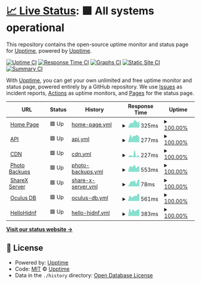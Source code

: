 # [📈 Live Status](https://status.phazed.xyz): <!--live status--> **🟩 All systems operational**

This repository contains the open-source uptime monitor and status page for [Upptime](https://upptime.js.org), powered by [Upptime](https://github.com/upptime/upptime).

[![Uptime CI](https://github.com/phaze-the-dumb/statuspage/workflows/Uptime%20CI/badge.svg)](https://github.com/phaze-the-dumb/statuspage/actions?query=workflow%3A%22Uptime+CI%22)
[![Response Time CI](https://github.com/phaze-the-dumb/statuspage/workflows/Response%20Time%20CI/badge.svg)](https://github.com/phaze-the-dumb/statuspage/actions?query=workflow%3A%22Response+Time+CI%22)
[![Graphs CI](https://github.com/phaze-the-dumb/statuspage/workflows/Graphs%20CI/badge.svg)](https://github.com/phaze-the-dumb/statuspage/actions?query=workflow%3A%22Graphs+CI%22)
[![Static Site CI](https://github.com/phaze-the-dumb/statuspage/workflows/Static%20Site%20CI/badge.svg)](https://github.com/phaze-the-dumb/statuspage/actions?query=workflow%3A%22Static+Site+CI%22)
[![Summary CI](https://github.com/phaze-the-dumb/statuspage/workflows/Summary%20CI/badge.svg)](https://github.com/phaze-the-dumb/statuspage/actions?query=workflow%3A%22Summary+CI%22)

With [Upptime](https://upptime.js.org), you can get your own unlimited and free uptime monitor and status page, powered entirely by a GitHub repository. We use [Issues](https://github.com/upptime/upptime/issues) as incident reports, [Actions](https://github.com/phaze-the-dumb/statuspage/actions) as uptime monitors, and [Pages](https://status.phazed.xyz) for the status page.

<!--start: status pages-->
<!-- This summary is generated by Upptime (https://github.com/upptime/upptime) -->
<!-- Do not edit this manually, your changes will be overwritten -->
<!-- prettier-ignore -->
| URL | Status | History | Response Time | Uptime |
| --- | ------ | ------- | ------------- | ------ |
| <img alt="" src="https://icons.duckduckgo.com/ip3/phazed.xyz.ico" height="13"> [Home Page](https://phazed.xyz/) | 🟩 Up | [home-page.yml](https://github.com/phaze-the-dumb/statuspage/commits/HEAD/history/home-page.yml) | <details><summary><img alt="Response time graph" src="./graphs/home-page/response-time-week.png" height="20"> 325ms</summary><br><a href="https://status.phazed.xyz/history/home-page"><img alt="Response time 293" src="https://img.shields.io/endpoint?url=https%3A%2F%2Fraw.githubusercontent.com%2Fphaze-the-dumb%2Fstatuspage%2FHEAD%2Fapi%2Fhome-page%2Fresponse-time.json"></a><br><a href="https://status.phazed.xyz/history/home-page"><img alt="24-hour response time 385" src="https://img.shields.io/endpoint?url=https%3A%2F%2Fraw.githubusercontent.com%2Fphaze-the-dumb%2Fstatuspage%2FHEAD%2Fapi%2Fhome-page%2Fresponse-time-day.json"></a><br><a href="https://status.phazed.xyz/history/home-page"><img alt="7-day response time 325" src="https://img.shields.io/endpoint?url=https%3A%2F%2Fraw.githubusercontent.com%2Fphaze-the-dumb%2Fstatuspage%2FHEAD%2Fapi%2Fhome-page%2Fresponse-time-week.json"></a><br><a href="https://status.phazed.xyz/history/home-page"><img alt="30-day response time 298" src="https://img.shields.io/endpoint?url=https%3A%2F%2Fraw.githubusercontent.com%2Fphaze-the-dumb%2Fstatuspage%2FHEAD%2Fapi%2Fhome-page%2Fresponse-time-month.json"></a><br><a href="https://status.phazed.xyz/history/home-page"><img alt="1-year response time 293" src="https://img.shields.io/endpoint?url=https%3A%2F%2Fraw.githubusercontent.com%2Fphaze-the-dumb%2Fstatuspage%2FHEAD%2Fapi%2Fhome-page%2Fresponse-time-year.json"></a></details> | <details><summary><a href="https://status.phazed.xyz/history/home-page">100.00%</a></summary><a href="https://status.phazed.xyz/history/home-page"><img alt="All-time uptime 97.02%" src="https://img.shields.io/endpoint?url=https%3A%2F%2Fraw.githubusercontent.com%2Fphaze-the-dumb%2Fstatuspage%2FHEAD%2Fapi%2Fhome-page%2Fuptime.json"></a><br><a href="https://status.phazed.xyz/history/home-page"><img alt="24-hour uptime 100.00%" src="https://img.shields.io/endpoint?url=https%3A%2F%2Fraw.githubusercontent.com%2Fphaze-the-dumb%2Fstatuspage%2FHEAD%2Fapi%2Fhome-page%2Fuptime-day.json"></a><br><a href="https://status.phazed.xyz/history/home-page"><img alt="7-day uptime 100.00%" src="https://img.shields.io/endpoint?url=https%3A%2F%2Fraw.githubusercontent.com%2Fphaze-the-dumb%2Fstatuspage%2FHEAD%2Fapi%2Fhome-page%2Fuptime-week.json"></a><br><a href="https://status.phazed.xyz/history/home-page"><img alt="30-day uptime 89.80%" src="https://img.shields.io/endpoint?url=https%3A%2F%2Fraw.githubusercontent.com%2Fphaze-the-dumb%2Fstatuspage%2FHEAD%2Fapi%2Fhome-page%2Fuptime-month.json"></a><br><a href="https://status.phazed.xyz/history/home-page"><img alt="1-year uptime 97.02%" src="https://img.shields.io/endpoint?url=https%3A%2F%2Fraw.githubusercontent.com%2Fphaze-the-dumb%2Fstatuspage%2FHEAD%2Fapi%2Fhome-page%2Fuptime-year.json"></a></details>
| <img alt="" src="https://icons.duckduckgo.com/ip3/api.phazed.xyz.ico" height="13"> [API](https://api.phazed.xyz/api/status) | 🟩 Up | [api.yml](https://github.com/phaze-the-dumb/statuspage/commits/HEAD/history/api.yml) | <details><summary><img alt="Response time graph" src="./graphs/api/response-time-week.png" height="20"> 277ms</summary><br><a href="https://status.phazed.xyz/history/api"><img alt="Response time 290" src="https://img.shields.io/endpoint?url=https%3A%2F%2Fraw.githubusercontent.com%2Fphaze-the-dumb%2Fstatuspage%2FHEAD%2Fapi%2Fapi%2Fresponse-time.json"></a><br><a href="https://status.phazed.xyz/history/api"><img alt="24-hour response time 221" src="https://img.shields.io/endpoint?url=https%3A%2F%2Fraw.githubusercontent.com%2Fphaze-the-dumb%2Fstatuspage%2FHEAD%2Fapi%2Fapi%2Fresponse-time-day.json"></a><br><a href="https://status.phazed.xyz/history/api"><img alt="7-day response time 277" src="https://img.shields.io/endpoint?url=https%3A%2F%2Fraw.githubusercontent.com%2Fphaze-the-dumb%2Fstatuspage%2FHEAD%2Fapi%2Fapi%2Fresponse-time-week.json"></a><br><a href="https://status.phazed.xyz/history/api"><img alt="30-day response time 301" src="https://img.shields.io/endpoint?url=https%3A%2F%2Fraw.githubusercontent.com%2Fphaze-the-dumb%2Fstatuspage%2FHEAD%2Fapi%2Fapi%2Fresponse-time-month.json"></a><br><a href="https://status.phazed.xyz/history/api"><img alt="1-year response time 290" src="https://img.shields.io/endpoint?url=https%3A%2F%2Fraw.githubusercontent.com%2Fphaze-the-dumb%2Fstatuspage%2FHEAD%2Fapi%2Fapi%2Fresponse-time-year.json"></a></details> | <details><summary><a href="https://status.phazed.xyz/history/api">100.00%</a></summary><a href="https://status.phazed.xyz/history/api"><img alt="All-time uptime 99.98%" src="https://img.shields.io/endpoint?url=https%3A%2F%2Fraw.githubusercontent.com%2Fphaze-the-dumb%2Fstatuspage%2FHEAD%2Fapi%2Fapi%2Fuptime.json"></a><br><a href="https://status.phazed.xyz/history/api"><img alt="24-hour uptime 100.00%" src="https://img.shields.io/endpoint?url=https%3A%2F%2Fraw.githubusercontent.com%2Fphaze-the-dumb%2Fstatuspage%2FHEAD%2Fapi%2Fapi%2Fuptime-day.json"></a><br><a href="https://status.phazed.xyz/history/api"><img alt="7-day uptime 100.00%" src="https://img.shields.io/endpoint?url=https%3A%2F%2Fraw.githubusercontent.com%2Fphaze-the-dumb%2Fstatuspage%2FHEAD%2Fapi%2Fapi%2Fuptime-week.json"></a><br><a href="https://status.phazed.xyz/history/api"><img alt="30-day uptime 99.99%" src="https://img.shields.io/endpoint?url=https%3A%2F%2Fraw.githubusercontent.com%2Fphaze-the-dumb%2Fstatuspage%2FHEAD%2Fapi%2Fapi%2Fuptime-month.json"></a><br><a href="https://status.phazed.xyz/history/api"><img alt="1-year uptime 99.98%" src="https://img.shields.io/endpoint?url=https%3A%2F%2Fraw.githubusercontent.com%2Fphaze-the-dumb%2Fstatuspage%2FHEAD%2Fapi%2Fapi%2Fuptime-year.json"></a></details>
| <img alt="" src="https://icons.duckduckgo.com/ip3/cdn.phazed.xyz.ico" height="13"> [CDN](https://cdn.phazed.xyz/F1G3SQaaMAAWBI9t.jpg) | 🟩 Up | [cdn.yml](https://github.com/phaze-the-dumb/statuspage/commits/HEAD/history/cdn.yml) | <details><summary><img alt="Response time graph" src="./graphs/cdn/response-time-week.png" height="20"> 227ms</summary><br><a href="https://status.phazed.xyz/history/cdn"><img alt="Response time 195" src="https://img.shields.io/endpoint?url=https%3A%2F%2Fraw.githubusercontent.com%2Fphaze-the-dumb%2Fstatuspage%2FHEAD%2Fapi%2Fcdn%2Fresponse-time.json"></a><br><a href="https://status.phazed.xyz/history/cdn"><img alt="24-hour response time 81" src="https://img.shields.io/endpoint?url=https%3A%2F%2Fraw.githubusercontent.com%2Fphaze-the-dumb%2Fstatuspage%2FHEAD%2Fapi%2Fcdn%2Fresponse-time-day.json"></a><br><a href="https://status.phazed.xyz/history/cdn"><img alt="7-day response time 227" src="https://img.shields.io/endpoint?url=https%3A%2F%2Fraw.githubusercontent.com%2Fphaze-the-dumb%2Fstatuspage%2FHEAD%2Fapi%2Fcdn%2Fresponse-time-week.json"></a><br><a href="https://status.phazed.xyz/history/cdn"><img alt="30-day response time 145" src="https://img.shields.io/endpoint?url=https%3A%2F%2Fraw.githubusercontent.com%2Fphaze-the-dumb%2Fstatuspage%2FHEAD%2Fapi%2Fcdn%2Fresponse-time-month.json"></a><br><a href="https://status.phazed.xyz/history/cdn"><img alt="1-year response time 195" src="https://img.shields.io/endpoint?url=https%3A%2F%2Fraw.githubusercontent.com%2Fphaze-the-dumb%2Fstatuspage%2FHEAD%2Fapi%2Fcdn%2Fresponse-time-year.json"></a></details> | <details><summary><a href="https://status.phazed.xyz/history/cdn">100.00%</a></summary><a href="https://status.phazed.xyz/history/cdn"><img alt="All-time uptime 99.99%" src="https://img.shields.io/endpoint?url=https%3A%2F%2Fraw.githubusercontent.com%2Fphaze-the-dumb%2Fstatuspage%2FHEAD%2Fapi%2Fcdn%2Fuptime.json"></a><br><a href="https://status.phazed.xyz/history/cdn"><img alt="24-hour uptime 100.00%" src="https://img.shields.io/endpoint?url=https%3A%2F%2Fraw.githubusercontent.com%2Fphaze-the-dumb%2Fstatuspage%2FHEAD%2Fapi%2Fcdn%2Fuptime-day.json"></a><br><a href="https://status.phazed.xyz/history/cdn"><img alt="7-day uptime 100.00%" src="https://img.shields.io/endpoint?url=https%3A%2F%2Fraw.githubusercontent.com%2Fphaze-the-dumb%2Fstatuspage%2FHEAD%2Fapi%2Fcdn%2Fuptime-week.json"></a><br><a href="https://status.phazed.xyz/history/cdn"><img alt="30-day uptime 99.94%" src="https://img.shields.io/endpoint?url=https%3A%2F%2Fraw.githubusercontent.com%2Fphaze-the-dumb%2Fstatuspage%2FHEAD%2Fapi%2Fcdn%2Fuptime-month.json"></a><br><a href="https://status.phazed.xyz/history/cdn"><img alt="1-year uptime 99.99%" src="https://img.shields.io/endpoint?url=https%3A%2F%2Fraw.githubusercontent.com%2Fphaze-the-dumb%2Fstatuspage%2FHEAD%2Fapi%2Fcdn%2Fuptime-year.json"></a></details>
| <img alt="" src="https://icons.duckduckgo.com/ip3/photos.phazed.xyz.ico" height="13"> [Photo Backups](https://photos.phazed.xyz/api/v1/status) | 🟩 Up | [photo-backups.yml](https://github.com/phaze-the-dumb/statuspage/commits/HEAD/history/photo-backups.yml) | <details><summary><img alt="Response time graph" src="./graphs/photo-backups/response-time-week.png" height="20"> 553ms</summary><br><a href="https://status.phazed.xyz/history/photo-backups"><img alt="Response time 590" src="https://img.shields.io/endpoint?url=https%3A%2F%2Fraw.githubusercontent.com%2Fphaze-the-dumb%2Fstatuspage%2FHEAD%2Fapi%2Fphoto-backups%2Fresponse-time.json"></a><br><a href="https://status.phazed.xyz/history/photo-backups"><img alt="24-hour response time 604" src="https://img.shields.io/endpoint?url=https%3A%2F%2Fraw.githubusercontent.com%2Fphaze-the-dumb%2Fstatuspage%2FHEAD%2Fapi%2Fphoto-backups%2Fresponse-time-day.json"></a><br><a href="https://status.phazed.xyz/history/photo-backups"><img alt="7-day response time 553" src="https://img.shields.io/endpoint?url=https%3A%2F%2Fraw.githubusercontent.com%2Fphaze-the-dumb%2Fstatuspage%2FHEAD%2Fapi%2Fphoto-backups%2Fresponse-time-week.json"></a><br><a href="https://status.phazed.xyz/history/photo-backups"><img alt="30-day response time 562" src="https://img.shields.io/endpoint?url=https%3A%2F%2Fraw.githubusercontent.com%2Fphaze-the-dumb%2Fstatuspage%2FHEAD%2Fapi%2Fphoto-backups%2Fresponse-time-month.json"></a><br><a href="https://status.phazed.xyz/history/photo-backups"><img alt="1-year response time 590" src="https://img.shields.io/endpoint?url=https%3A%2F%2Fraw.githubusercontent.com%2Fphaze-the-dumb%2Fstatuspage%2FHEAD%2Fapi%2Fphoto-backups%2Fresponse-time-year.json"></a></details> | <details><summary><a href="https://status.phazed.xyz/history/photo-backups">100.00%</a></summary><a href="https://status.phazed.xyz/history/photo-backups"><img alt="All-time uptime 99.94%" src="https://img.shields.io/endpoint?url=https%3A%2F%2Fraw.githubusercontent.com%2Fphaze-the-dumb%2Fstatuspage%2FHEAD%2Fapi%2Fphoto-backups%2Fuptime.json"></a><br><a href="https://status.phazed.xyz/history/photo-backups"><img alt="24-hour uptime 100.00%" src="https://img.shields.io/endpoint?url=https%3A%2F%2Fraw.githubusercontent.com%2Fphaze-the-dumb%2Fstatuspage%2FHEAD%2Fapi%2Fphoto-backups%2Fuptime-day.json"></a><br><a href="https://status.phazed.xyz/history/photo-backups"><img alt="7-day uptime 100.00%" src="https://img.shields.io/endpoint?url=https%3A%2F%2Fraw.githubusercontent.com%2Fphaze-the-dumb%2Fstatuspage%2FHEAD%2Fapi%2Fphoto-backups%2Fuptime-week.json"></a><br><a href="https://status.phazed.xyz/history/photo-backups"><img alt="30-day uptime 100.00%" src="https://img.shields.io/endpoint?url=https%3A%2F%2Fraw.githubusercontent.com%2Fphaze-the-dumb%2Fstatuspage%2FHEAD%2Fapi%2Fphoto-backups%2Fuptime-month.json"></a><br><a href="https://status.phazed.xyz/history/photo-backups"><img alt="1-year uptime 99.94%" src="https://img.shields.io/endpoint?url=https%3A%2F%2Fraw.githubusercontent.com%2Fphaze-the-dumb%2Fstatuspage%2FHEAD%2Fapi%2Fphoto-backups%2Fuptime-year.json"></a></details>
| <img alt="" src="https://icons.duckduckgo.com/ip3/i.phazed.xyz.ico" height="13"> [ShareX Server](https://i.phazed.xyz) | 🟩 Up | [share-x-server.yml](https://github.com/phaze-the-dumb/statuspage/commits/HEAD/history/share-x-server.yml) | <details><summary><img alt="Response time graph" src="./graphs/share-x-server/response-time-week.png" height="20"> 78ms</summary><br><a href="https://status.phazed.xyz/history/share-x-server"><img alt="Response time 132" src="https://img.shields.io/endpoint?url=https%3A%2F%2Fraw.githubusercontent.com%2Fphaze-the-dumb%2Fstatuspage%2FHEAD%2Fapi%2Fshare-x-server%2Fresponse-time.json"></a><br><a href="https://status.phazed.xyz/history/share-x-server"><img alt="24-hour response time 112" src="https://img.shields.io/endpoint?url=https%3A%2F%2Fraw.githubusercontent.com%2Fphaze-the-dumb%2Fstatuspage%2FHEAD%2Fapi%2Fshare-x-server%2Fresponse-time-day.json"></a><br><a href="https://status.phazed.xyz/history/share-x-server"><img alt="7-day response time 78" src="https://img.shields.io/endpoint?url=https%3A%2F%2Fraw.githubusercontent.com%2Fphaze-the-dumb%2Fstatuspage%2FHEAD%2Fapi%2Fshare-x-server%2Fresponse-time-week.json"></a><br><a href="https://status.phazed.xyz/history/share-x-server"><img alt="30-day response time 75" src="https://img.shields.io/endpoint?url=https%3A%2F%2Fraw.githubusercontent.com%2Fphaze-the-dumb%2Fstatuspage%2FHEAD%2Fapi%2Fshare-x-server%2Fresponse-time-month.json"></a><br><a href="https://status.phazed.xyz/history/share-x-server"><img alt="1-year response time 132" src="https://img.shields.io/endpoint?url=https%3A%2F%2Fraw.githubusercontent.com%2Fphaze-the-dumb%2Fstatuspage%2FHEAD%2Fapi%2Fshare-x-server%2Fresponse-time-year.json"></a></details> | <details><summary><a href="https://status.phazed.xyz/history/share-x-server">100.00%</a></summary><a href="https://status.phazed.xyz/history/share-x-server"><img alt="All-time uptime 97.93%" src="https://img.shields.io/endpoint?url=https%3A%2F%2Fraw.githubusercontent.com%2Fphaze-the-dumb%2Fstatuspage%2FHEAD%2Fapi%2Fshare-x-server%2Fuptime.json"></a><br><a href="https://status.phazed.xyz/history/share-x-server"><img alt="24-hour uptime 100.00%" src="https://img.shields.io/endpoint?url=https%3A%2F%2Fraw.githubusercontent.com%2Fphaze-the-dumb%2Fstatuspage%2FHEAD%2Fapi%2Fshare-x-server%2Fuptime-day.json"></a><br><a href="https://status.phazed.xyz/history/share-x-server"><img alt="7-day uptime 100.00%" src="https://img.shields.io/endpoint?url=https%3A%2F%2Fraw.githubusercontent.com%2Fphaze-the-dumb%2Fstatuspage%2FHEAD%2Fapi%2Fshare-x-server%2Fuptime-week.json"></a><br><a href="https://status.phazed.xyz/history/share-x-server"><img alt="30-day uptime 100.00%" src="https://img.shields.io/endpoint?url=https%3A%2F%2Fraw.githubusercontent.com%2Fphaze-the-dumb%2Fstatuspage%2FHEAD%2Fapi%2Fshare-x-server%2Fuptime-month.json"></a><br><a href="https://status.phazed.xyz/history/share-x-server"><img alt="1-year uptime 97.93%" src="https://img.shields.io/endpoint?url=https%3A%2F%2Fraw.githubusercontent.com%2Fphaze-the-dumb%2Fstatuspage%2FHEAD%2Fapi%2Fshare-x-server%2Fuptime-year.json"></a></details>
| <img alt="" src="https://icons.duckduckgo.com/ip3/oculusdb.rui2015.me.ico" height="13"> [Oculus DB](https://oculusdb.rui2015.me/api/v1/headsets) | 🟩 Up | [oculus-db.yml](https://github.com/phaze-the-dumb/statuspage/commits/HEAD/history/oculus-db.yml) | <details><summary><img alt="Response time graph" src="./graphs/oculus-db/response-time-week.png" height="20"> 561ms</summary><br><a href="https://status.phazed.xyz/history/oculus-db"><img alt="Response time 471" src="https://img.shields.io/endpoint?url=https%3A%2F%2Fraw.githubusercontent.com%2Fphaze-the-dumb%2Fstatuspage%2FHEAD%2Fapi%2Foculus-db%2Fresponse-time.json"></a><br><a href="https://status.phazed.xyz/history/oculus-db"><img alt="24-hour response time 768" src="https://img.shields.io/endpoint?url=https%3A%2F%2Fraw.githubusercontent.com%2Fphaze-the-dumb%2Fstatuspage%2FHEAD%2Fapi%2Foculus-db%2Fresponse-time-day.json"></a><br><a href="https://status.phazed.xyz/history/oculus-db"><img alt="7-day response time 561" src="https://img.shields.io/endpoint?url=https%3A%2F%2Fraw.githubusercontent.com%2Fphaze-the-dumb%2Fstatuspage%2FHEAD%2Fapi%2Foculus-db%2Fresponse-time-week.json"></a><br><a href="https://status.phazed.xyz/history/oculus-db"><img alt="30-day response time 498" src="https://img.shields.io/endpoint?url=https%3A%2F%2Fraw.githubusercontent.com%2Fphaze-the-dumb%2Fstatuspage%2FHEAD%2Fapi%2Foculus-db%2Fresponse-time-month.json"></a><br><a href="https://status.phazed.xyz/history/oculus-db"><img alt="1-year response time 471" src="https://img.shields.io/endpoint?url=https%3A%2F%2Fraw.githubusercontent.com%2Fphaze-the-dumb%2Fstatuspage%2FHEAD%2Fapi%2Foculus-db%2Fresponse-time-year.json"></a></details> | <details><summary><a href="https://status.phazed.xyz/history/oculus-db">100.00%</a></summary><a href="https://status.phazed.xyz/history/oculus-db"><img alt="All-time uptime 100.00%" src="https://img.shields.io/endpoint?url=https%3A%2F%2Fraw.githubusercontent.com%2Fphaze-the-dumb%2Fstatuspage%2FHEAD%2Fapi%2Foculus-db%2Fuptime.json"></a><br><a href="https://status.phazed.xyz/history/oculus-db"><img alt="24-hour uptime 100.00%" src="https://img.shields.io/endpoint?url=https%3A%2F%2Fraw.githubusercontent.com%2Fphaze-the-dumb%2Fstatuspage%2FHEAD%2Fapi%2Foculus-db%2Fuptime-day.json"></a><br><a href="https://status.phazed.xyz/history/oculus-db"><img alt="7-day uptime 100.00%" src="https://img.shields.io/endpoint?url=https%3A%2F%2Fraw.githubusercontent.com%2Fphaze-the-dumb%2Fstatuspage%2FHEAD%2Fapi%2Foculus-db%2Fuptime-week.json"></a><br><a href="https://status.phazed.xyz/history/oculus-db"><img alt="30-day uptime 100.00%" src="https://img.shields.io/endpoint?url=https%3A%2F%2Fraw.githubusercontent.com%2Fphaze-the-dumb%2Fstatuspage%2FHEAD%2Fapi%2Foculus-db%2Fuptime-month.json"></a><br><a href="https://status.phazed.xyz/history/oculus-db"><img alt="1-year uptime 100.00%" src="https://img.shields.io/endpoint?url=https%3A%2F%2Fraw.githubusercontent.com%2Fphaze-the-dumb%2Fstatuspage%2FHEAD%2Fapi%2Foculus-db%2Fuptime-year.json"></a></details>
| <img alt="" src="https://icons.duckduckgo.com/ip3/hellohidnf.gay.ico" height="13"> [HelloHidnf](https://hellohidnf.gay) | 🟩 Up | [hello-hidnf.yml](https://github.com/phaze-the-dumb/statuspage/commits/HEAD/history/hello-hidnf.yml) | <details><summary><img alt="Response time graph" src="./graphs/hello-hidnf/response-time-week.png" height="20"> 383ms</summary><br><a href="https://status.phazed.xyz/history/hello-hidnf"><img alt="Response time 359" src="https://img.shields.io/endpoint?url=https%3A%2F%2Fraw.githubusercontent.com%2Fphaze-the-dumb%2Fstatuspage%2FHEAD%2Fapi%2Fhello-hidnf%2Fresponse-time.json"></a><br><a href="https://status.phazed.xyz/history/hello-hidnf"><img alt="24-hour response time 442" src="https://img.shields.io/endpoint?url=https%3A%2F%2Fraw.githubusercontent.com%2Fphaze-the-dumb%2Fstatuspage%2FHEAD%2Fapi%2Fhello-hidnf%2Fresponse-time-day.json"></a><br><a href="https://status.phazed.xyz/history/hello-hidnf"><img alt="7-day response time 383" src="https://img.shields.io/endpoint?url=https%3A%2F%2Fraw.githubusercontent.com%2Fphaze-the-dumb%2Fstatuspage%2FHEAD%2Fapi%2Fhello-hidnf%2Fresponse-time-week.json"></a><br><a href="https://status.phazed.xyz/history/hello-hidnf"><img alt="30-day response time 341" src="https://img.shields.io/endpoint?url=https%3A%2F%2Fraw.githubusercontent.com%2Fphaze-the-dumb%2Fstatuspage%2FHEAD%2Fapi%2Fhello-hidnf%2Fresponse-time-month.json"></a><br><a href="https://status.phazed.xyz/history/hello-hidnf"><img alt="1-year response time 359" src="https://img.shields.io/endpoint?url=https%3A%2F%2Fraw.githubusercontent.com%2Fphaze-the-dumb%2Fstatuspage%2FHEAD%2Fapi%2Fhello-hidnf%2Fresponse-time-year.json"></a></details> | <details><summary><a href="https://status.phazed.xyz/history/hello-hidnf">100.00%</a></summary><a href="https://status.phazed.xyz/history/hello-hidnf"><img alt="All-time uptime 100.00%" src="https://img.shields.io/endpoint?url=https%3A%2F%2Fraw.githubusercontent.com%2Fphaze-the-dumb%2Fstatuspage%2FHEAD%2Fapi%2Fhello-hidnf%2Fuptime.json"></a><br><a href="https://status.phazed.xyz/history/hello-hidnf"><img alt="24-hour uptime 100.00%" src="https://img.shields.io/endpoint?url=https%3A%2F%2Fraw.githubusercontent.com%2Fphaze-the-dumb%2Fstatuspage%2FHEAD%2Fapi%2Fhello-hidnf%2Fuptime-day.json"></a><br><a href="https://status.phazed.xyz/history/hello-hidnf"><img alt="7-day uptime 100.00%" src="https://img.shields.io/endpoint?url=https%3A%2F%2Fraw.githubusercontent.com%2Fphaze-the-dumb%2Fstatuspage%2FHEAD%2Fapi%2Fhello-hidnf%2Fuptime-week.json"></a><br><a href="https://status.phazed.xyz/history/hello-hidnf"><img alt="30-day uptime 100.00%" src="https://img.shields.io/endpoint?url=https%3A%2F%2Fraw.githubusercontent.com%2Fphaze-the-dumb%2Fstatuspage%2FHEAD%2Fapi%2Fhello-hidnf%2Fuptime-month.json"></a><br><a href="https://status.phazed.xyz/history/hello-hidnf"><img alt="1-year uptime 100.00%" src="https://img.shields.io/endpoint?url=https%3A%2F%2Fraw.githubusercontent.com%2Fphaze-the-dumb%2Fstatuspage%2FHEAD%2Fapi%2Fhello-hidnf%2Fuptime-year.json"></a></details>

<!--end: status pages-->

[**Visit our status website →**](https://status.phazed.xyz)

## 📄 License

- Powered by: [Upptime](https://github.com/upptime/upptime)
- Code: [MIT](./LICENSE) © [Upptime](https://upptime.js.org)
- Data in the `./history` directory: [Open Database License](https://opendatacommons.org/licenses/odbl/1-0/)
